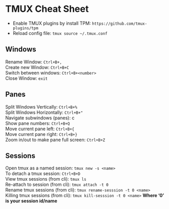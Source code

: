 # TMUX Cheat Sheet  

- Enable TMUX plugins by install TPM: `https://github.com/tmux-plugins/tpm`
- Reload config file: `tmux source ~/.tmux.conf`

## Windows
Rename Window: `Ctrl+B+,`  
Create new Window: `Ctrl+B+C`  
Switch between windows: `Ctrl+B+<number>`  
Close Window: `exit`

## Panes
Split Windows Vertically: `Ctrl+B+%`  
Split Windows Horizontally: `Ctrl+B+"`  
Navigate subwindows (panes): c  
Show pane numbers: `Ctrl+B+Q`  
Move current pane left: `Ctrl+B+{`  
Move current pane right: `Ctrl+B+}`  
Zoom in/out to make pane full screen: `Ctrl+B+Z`

## Sessions
Open tmux as a named session: `tmux new -s <name>`  
To detach a tmux session: `Ctrl+B+D`  
View tmux sessions (from cli): `tmux ls`  
Re-attach to session (from cli): `tmux attach -t 0`  
Rename tmux sessions (from cli): `tmux rename-sesssion -t 0 <name>`  
Killing tmux sessions (from cli): `tmux kill-sesssion -t 0 <name>` 
__Where ‘0’ is your session id/name__

